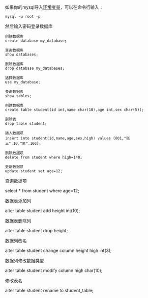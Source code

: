 如果你的mysql导入[环境变量](https://so.csdn.net/so/search?q=环境变量&spm=1001.2101.3001.7020)，可以在命令行输入：

```
mysql -u root -p
```

然后输入密码登录数据库

```mysql
创建数据库
create database my_database;

查询数据库
show databases;

删除数据库
drop database my_databases;

选择数据库
use my_database;

查询数据表
show tables;
```

```mysql
创建数据表
create table student(id int,name char(10),age int,sex char(5));

删除表
drop table student;

插入数据项
insert into student(id,name,age,sex,high) values (001,"张三",10,"男",160);

删除数据项
delete from student where high=140;

更新数据项
update student set age=12;
```

查询数据项

select * from student where age=12;

数据表添加列

alter table student add height int(10);

数据表删除列

alter table student drop height;

数据列改名

alter table student change column height high int(3);

数据列修改数据类型

alter table student modify column high char(10);

修改表名

alter table student rename to student_table;

